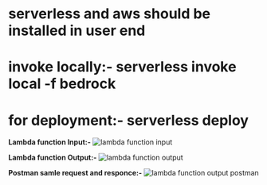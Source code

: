 # serverless and aws should be installed in user end
# invoke locally:- serverless invoke local -f bedrock
# for deployment:- serverless deploy 

**Lambda function Input:-**
![lambda function input](https://github.com/abhay321/clueless_coders_lambda/assets/15007100/8f3929b1-dac7-4a58-90d7-cd38e3f2ed5f)

**Lambda function Output:-**
![lambda function output](https://github.com/abhay321/clueless_coders_lambda/assets/15007100/ee08c769-2475-45f8-9ebe-087ae1481f8d)

**Postman samle request and responce:-**
![lambda function output postman](https://github.com/abhay321/clueless_coders_lambda/assets/15007100/3cc59288-6984-412d-bd51-c5e3e19ca500)
